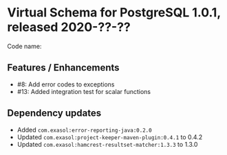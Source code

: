 # Virtual Schema for PostgreSQL 1.0.1, released 2020-??-??

Code name:

## Features / Enhancements

* #8: Add error codes to exceptions
* #13: Added integration test for scalar functions

## Dependency updates

* Added `com.exasol:error-reporting-java:0.2.0`
* Updated `com.exasol:project-keeper-maven-plugin:0.4.1` to 0.4.2
* Updated `com.exasol:hamcrest-resultset-matcher:1.3.3` to 1.3.0

